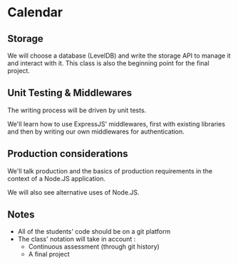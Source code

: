 # Calendar

##  Storage

We will choose a database (LevelDB) and write the storage API to manage it and interact with it. This class is also the beginning point for the final project.

## Unit Testing & Middlewares

The writing process will be driven by unit tests.

We'll learn how to use ExpressJS' middlewares, first with existing libraries and then by writing our own middlewares for authentication.

## Production considerations

We'll talk production and the basics of production requirements in the context of a Node.JS application.

We will also see alternative uses of Node.JS.

## Notes

- All of the students' code should be on a git platform
- The class' notation will take in account :
  - Continuous assessment (through git history)
  - A final project
